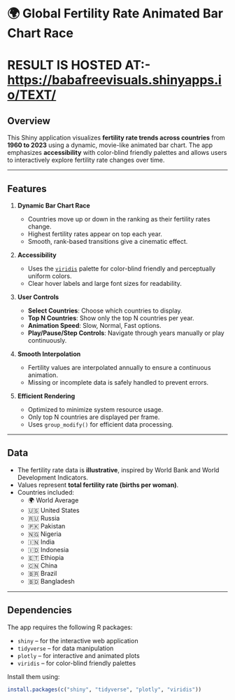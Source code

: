 # 🌍 Global Fertility Rate Animated Bar Chart Race

# RESULT IS HOSTED AT:- https://babafreevisuals.shinyapps.io/TEXT/

## Overview
This Shiny application visualizes **fertility rate trends across countries** from **1960 to 2023** using a dynamic, movie-like animated bar chart. The app emphasizes **accessibility** with color-blind friendly palettes and allows users to interactively explore fertility rate changes over time.

---

## Features
1. **Dynamic Bar Chart Race**
   - Countries move up or down in the ranking as their fertility rates change.
   - Highest fertility rates appear on top each year.
   - Smooth, rank-based transitions give a cinematic effect.

2. **Accessibility**
   - Uses the [`viridis`](https://cran.r-project.org/web/packages/viridis/index.html) palette for color-blind friendly and perceptually uniform colors.
   - Clear hover labels and large font sizes for readability.

3. **User Controls**
   - **Select Countries**: Choose which countries to display.
   - **Top N Countries**: Show only the top N countries per year.
   - **Animation Speed**: Slow, Normal, Fast options.
   - **Play/Pause/Step Controls**: Navigate through years manually or play continuously.

4. **Smooth Interpolation**
   - Fertility values are interpolated annually to ensure a continuous animation.
   - Missing or incomplete data is safely handled to prevent errors.

5. **Efficient Rendering**
   - Optimized to minimize system resource usage.
   - Only top N countries are displayed per frame.
   - Uses `group_modify()` for efficient data processing.

---

## Data
- The fertility rate data is **illustrative**, inspired by World Bank and World Development Indicators.
- Values represent **total fertility rate (births per woman)**.
- Countries included:
  - 🌍 World Average
  - 🇺🇸 United States
  - 🇷🇺 Russia
  - 🇵🇰 Pakistan
  - 🇳🇬 Nigeria
  - 🇮🇳 India
  - 🇮🇩 Indonesia
  - 🇪🇹 Ethiopia
  - 🇨🇳 China
  - 🇧🇷 Brazil
  - 🇧🇩 Bangladesh

---

## Dependencies
The app requires the following R packages:
- `shiny` – for the interactive web application
- `tidyverse` – for data manipulation
- `plotly` – for interactive and animated plots
- `viridis` – for color-blind friendly palettes

Install them using:

```r
install.packages(c("shiny", "tidyverse", "plotly", "viridis"))
